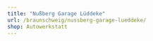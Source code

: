 ```yaml
---
title: "Nußberg Garage Lüddeke"
url: /braunschweig/nussberg-garage-lueddeke/
shop: Autowerkstatt
---
```

